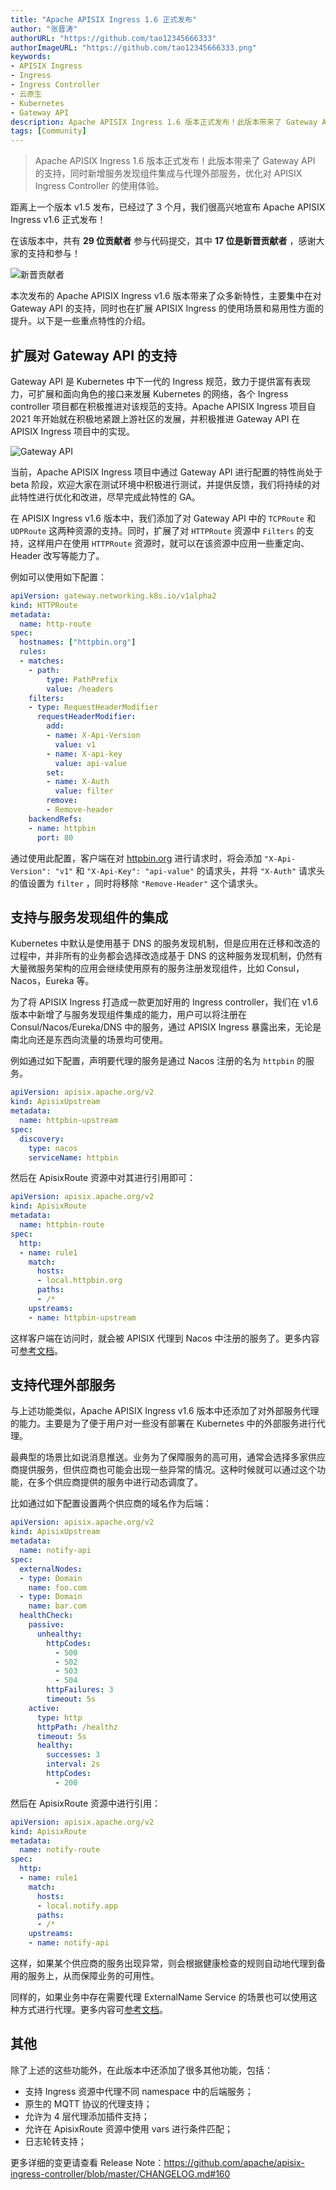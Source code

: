 ```yaml
---
title: "Apache APISIX Ingress 1.6 正式发布"
author: "张晋涛"
authorURL: "https://github.com/tao12345666333"
authorImageURL: "https://github.com/tao12345666333.png"
keywords: 
- APISIX Ingress
- Ingress
- Ingress Controller
- 云原生
- Kubernetes
- Gateway API
description: Apache APISIX Ingress 1.6 版本正式发布！此版本带来了 Gateway API 的支持，同时新增服务发现组件集成与代理外部服务，优化对 APISIX Ingress Controller 的使用体验。
tags: [Community]
---
```


> Apache APISIX Ingress 1.6 版本正式发布！此版本带来了 Gateway API 的支持，同时新增服务发现组件集成与代理外部服务，优化对 APISIX Ingress Controller 的使用体验。

<!--truncate-->

距离上一个版本 v1.5 发布，已经过了 3 个月，我们很高兴地宣布 Apache APISIX Ingress v1.6 正式发布！

在该版本中，共有 **29 位贡献者** 参与代码提交，其中 **17 位是新晋贡献者** ，感谢大家的支持和参与！

![新晋贡献者](https://static.apiseven.com/uploads/2023/01/11/7ALBS8mi_blog1.png)

本次发布的 Apache APISIX Ingress v1.6 版本带来了众多新特性，主要集中在对 Gateway API 的支持，同时也在扩展 APISIX Ingress 的使用场景和易用性方面的提升。以下是一些重点特性的介绍。

## 扩展对 Gateway API 的支持

Gateway API 是 Kubernetes 中下一代的 Ingress 规范，致力于提供富有表现力，可扩展和面向角色的接口来发展 Kubernetes 的网络，各个 Ingress controller 项目都在积极推进对该规范的支持。Apache APISIX Ingress 项目自 2021 年开始就在积极地紧跟上游社区的发展，并积极推进 Gateway API 在 APISIX Ingress 项目中的实现。

![Gateway API](https://static.apiseven.com/uploads/2023/01/11/ru9yoUrn_blog2.png)

当前，Apache APISIX Ingress 项目中通过 Gateway API 进行配置的特性尚处于 beta 阶段，欢迎大家在测试环境中积极进行测试，并提供反馈，我们将持续的对此特性进行优化和改进，尽早完成此特性的 GA。

在 APISIX Ingress v1.6 版本中，我们添加了对 Gateway API 中的 `TCPRoute` 和 `UDPRoute` 这两种资源的支持。同时，扩展了对 `HTTPRoute` 资源中 `Filters` 的支持，这样用户在使用 `HTTPRoute` 资源时，就可以在该资源中应用一些重定向、Header 改写等能力了。

例如可以使用如下配置：

```YAML
apiVersion: gateway.networking.k8s.io/v1alpha2
kind: HTTPRoute
metadata:
  name: http-route
spec:
  hostnames: ["httpbin.org"]
  rules:
  - matches:
    - path:
        type: PathPrefix
        value: /headers
    filters:
    - type: RequestHeaderModifier
      requestHeaderModifier:
        add:
        - name: X-Api-Version
          value: v1
        - name: X-api-key
          value: api-value
        set:
        - name: X-Auth
          value: filter
        remove:
        - Remove-header
    backendRefs:
    - name: httpbin
      port: 80
```

通过使用此配置，客户端在对 [httpbin.org](httpbin.org) 进行请求时，将会添加 `"X-Api-Version": "v1"` 和 `"X-Api-Key": "api-value"` 的请求头，并将 `"X-Auth"` 请求头的值设置为 `filter` ，同时将移除 `"Remove-Header"` 这个请求头。

## 支持与服务发现组件的集成

Kubernetes 中默认是使用基于 DNS 的服务发现机制，但是应用在迁移和改造的过程中，并非所有的业务都会选择改造成基于 DNS 的这种服务发现机制，仍然有大量微服务架构的应用会继续使用原有的服务注册发现组件，比如 Consul，Nacos，Eureka 等。

为了将 APISIX Ingress 打造成一款更加好用的 Ingress controller，我们在 v1.6 版本中新增了与服务发现组件集成的能力，用户可以将注册在 Consul/Nacos/Eureka/DNS 中的服务，通过 APISIX Ingress 暴露出来，无论是南北向还是东西向流量的场景均可使用。

例如通过如下配置，声明要代理的服务是通过 Nacos 注册的名为 `httpbin` 的服务。

```YAML
apiVersion: apisix.apache.org/v2
kind: ApisixUpstream
metadata:
  name: httpbin-upstream
spec:
  discovery:
    type: nacos
    serviceName: httpbin
```

然后在 ApisixRoute 资源中对其进行引用即可：

```YAML
apiVersion: apisix.apache.org/v2
kind: ApisixRoute
metadata:
  name: httpbin-route
spec:
  http:
  - name: rule1
    match:
      hosts:
      - local.httpbin.org
      paths:
      - /*
    upstreams:
    - name: httpbin-upstream
```

这样客户端在访问时，就会被 APISIX 代理到 Nacos 中注册的服务了。更多内容可[参考文档](https://apisix.apache.org/docs/ingress-controller/tutorials/external-service-discovery/)。

## 支持代理外部服务

与上述功能类似，Apache APISIX Ingress v1.6 版本中还添加了对外部服务代理的能力。主要是为了便于用户对一些没有部署在 Kubernetes 中的外部服务进行代理。

最典型的场景比如说消息推送。业务为了保障服务的高可用，通常会选择多家供应商提供服务，但供应商也可能会出现一些异常的情况。这种时候就可以通过这个功能，在多个供应商提供的服务中进行动态调度了。

比如通过如下配置设置两个供应商的域名作为后端：

```YAML
apiVersion: apisix.apache.org/v2
kind: ApisixUpstream
metadata:
  name: notify-api
spec:
  externalNodes:
  - type: Domain
    name: foo.com
  - type: Domain
    name: bar.com
  healthCheck:
    passive:
      unhealthy:
        httpCodes:
          - 500
          - 502
          - 503
          - 504
        httpFailures: 3
        timeout: 5s
    active:
      type: http
      httpPath: /healthz
      timeout: 5s
      healthy:
        successes: 3
        interval: 2s
        httpCodes:
          - 200
```

然后在 ApisixRoute 资源中进行引用：

```YAML
apiVersion: apisix.apache.org/v2
kind: ApisixRoute
metadata:
  name: notify-route
spec:
  http:
  - name: rule1
    match:
      hosts:
      - local.notify.app
      paths:
      - /*
    upstreams:
    - name: notify-api
```

这样，如果某个供应商的服务出现异常，则会根据健康检查的规则自动地代理到备用的服务上，从而保障业务的可用性。

同样的，如果业务中存在需要代理 ExternalName Service 的场景也可以使用这种方式进行代理。更多内容可[参考文档](https://apisix.apache.org/docs/ingress-controller/tutorials/external-service/)。

## 其他

除了上述的这些功能外，在此版本中还添加了很多其他功能，包括：

- 支持 Ingress 资源中代理不同 namespace 中的后端服务；
- 原生的 MQTT 协议的代理支持；
- 允许为 4 层代理添加插件支持；
- 允许在 ApisixRoute 资源中使用 vars 进行条件匹配；
- 日志轮转支持；

更多详细的变更请查看 Release Note：https://github.com/apache/apisix-ingress-controller/blob/master/CHANGELOG.md#160
